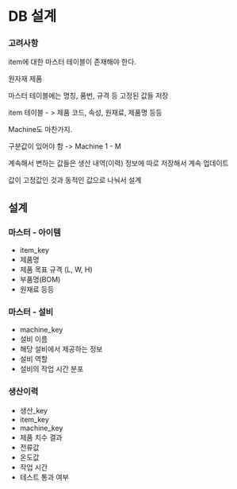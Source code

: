 # DB 설계

### 고려사항


item에 대한 마스터 테이블이 존재해야 한다.

원자재 제품

마스터 테이블에는 명칭, 품번, 규격 등 고정된 값들 저장

item 테이블  - > 제품 코드, 속성, 원재료, 제품명 등등

Machine도 마찬가지.

구분값이 있어야 함 -> Machine 
1 - M 

계속해서 변하는 값들은 생산 내역(이력) 정보에 따로 저장해서 계속 업데이트

값이 고정값인 것과 동적인 값으로 나눠서 설계

## 설계

### 마스터 - 아이템
- item_key
- 제품명
- 제품 목표 규격 (L, W, H)
- 부품명(BOM)
- 원재료 등등

### 마스터 - 설비

- machine_key
- 설비 이름
- 해당 설비에서 제공하는 정보
- 설비 역할
- 설비의 작업 시간 분포

### 생산이력

- 생산_key
- item_key
- machine_key
- 제품 치수 결과
- 전류값
- 온도값
- 작업 시간
- 테스트 통과 여부
